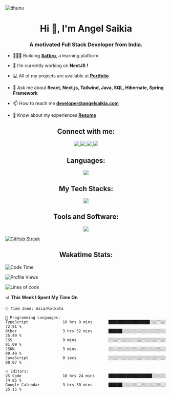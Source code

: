 <p align="left"> <img src="https://komarev.com/ghpvc/?username=dhunu&label=Profile%20views&color=0e75b6&style=flat" alt="dhunu" />

<h1 align="center">Hi 👋, I'm Angel Saikia</h1>
<h3 align="center">A motivated Full Stack Developer from India.</h3>

- 🧑🏻‍💻 Building [**Safbro**](https://safbro.com/), a learning platform.

- 🔭 I’m currently working on **NextJS !**

- 💻 All of my projects are available at [**Portfolio**](https://www.angelsaikia.com/)

- 💬 Ask me about **React, Next.js, Tailwind, Java, SQL, Hibernate, Spring Framework**

- 📫 How to reach me **developer@angelsaikia.com**

- 📄 Know about my experiences [**Resume**](http://bit.ly/3I3Nuw1)

<h2 align="center">Connect with me:</h2>
<p align="center">
  <a href="https://www.linkedin.com/in/angel-saikia/" target="_blank">
    <img src="https://skillicons.dev/icons?i=linkedin" />
  </a>
  <a href="https://discord.gg/4Y7tszW" target="_blank">
    <img src="https://skillicons.dev/icons?i=discord" />
  </a>
  <a href="https://www.instagram.com/saikiaangel_/" target="_blank">
    <img src="https://skillicons.dev/icons?i=instagram" />
  </a>
  <a href="https://twitter.com/AngelSaikia1" target="_blank">
    <img src="https://skillicons.dev/icons?i=twitter" />
  </a>
</p>

<h2 align="center">Languages: </h2>
<p align="center">
  <a href="https://skillicons.dev">
    <img src="https://skillicons.dev/icons?i=js,ts,java,py" />
  </a>
</p>

<h2 align="center">My Tech Stacks: </h2>
<p align="center">
  <a href="https://skillicons.dev">
    <img src="https://skillicons.dev/icons?i=react,nextjs,tailwind,vite,firebase,appwrite,hibernate,maven,mysql" />
  </a>
</p>

<h2 align="center">Tools and Software: </h2>
<p align="center">
  <a href="https://skillicons.dev">
    <img src="https://skillicons.dev/icons?i=git,github,vscode,idea,prisma,nodejs,netlify,vercel,postman,spring" />
  </a>
</p>


[![GitHub Streak](https://streak-stats.demolab.com/?user=Dhunu&theme=highcontrast&disable_animations=false&card_width=846&card_height=300)](https://git.io/streak-stats)

<h2 align="center">Wakatime Stats:</h2>




<!--START_SECTION:waka-->
![Code Time](http://img.shields.io/badge/Code%20Time-1%2C578%20hrs%206%20mins-blue)

![Profile Views](http://img.shields.io/badge/Profile%20Views-1-blue)

![Lines of code](https://img.shields.io/badge/From%20Hello%20World%20I%27ve%20Written-2.9%20million%20lines%20of%20code-blue)

📊 **This Week I Spent My Time On** 

```text
🕑︎ Time Zone: Asia/Kolkata

💬 Programming Languages: 
TypeScript               10 hrs 8 mins       ██████████████████░░░░░░░   72.91 % 
Other                    3 hrs 32 mins       ██████░░░░░░░░░░░░░░░░░░░   25.49 % 
CSS                      9 mins              ░░░░░░░░░░░░░░░░░░░░░░░░░   01.09 % 
JSON                     3 mins              ░░░░░░░░░░░░░░░░░░░░░░░░░   00.40 % 
JavaScript               0 secs              ░░░░░░░░░░░░░░░░░░░░░░░░░   00.07 % 

🔥 Editors: 
VS Code                  10 hrs 24 mins      ███████████████████░░░░░░   74.85 % 
Google Calendar          3 hrs 30 mins       ██████░░░░░░░░░░░░░░░░░░░   25.15 % 
```


<!--END_SECTION:waka-->
